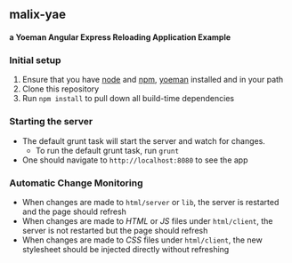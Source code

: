 ##  malix-yae

#### a Yoeman Angular Express Reloading Application Example

### Initial setup

1. Ensure that you have [node](http://nodejs.org/) and [npm](https://npmjs.org/), [yoeman](http://yeoman.io/) installed and in your path
1. Clone this repository
1. Run `npm install` to pull down all build-time dependencies

### Starting the server

- The default grunt task will start the server and watch for changes.
  - To run the default grunt task, run `grunt`
- One should navigate to `http://localhost:8080` to see the app

### Automatic Change Monitoring
- When changes are made to `html/server` or `lib`, the server is restarted and the page should refresh
- When changes are made to *HTML* or *JS* files under `html/client`, the server is not restarted but the page should refresh
- When changes are made to *CSS* files under `html/client`, the new stylesheet should be injected directly without refreshing


